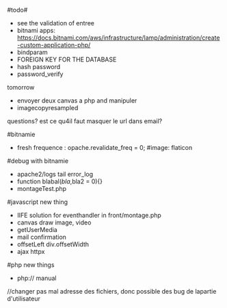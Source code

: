#todo#
- see the validation of entree
- bitnami apps: https://docs.bitnami.com/aws/infrastructure/lamp/administration/create-custom-application-php/
- bindparam
- FOREIGN KEY FOR THE DATABASE
- hash password
- password_verify 

tomorrow
- envoyer deux canvas a php and manipuler
- imagecopyresampled


questions?
est ce qu4il faut masquer le url dans email?

#bitnamie
- fresh frequence : opache.revalidate_freq = 0;
#image:
flaticon

#debug with bitnamie
- apache2/logs 
    tail error_log
- function blabal($bla,$bla2 = 0){}
- montageTest.php

#javascript new thing
- IIFE solution for eventhandler in front/montage.php
- canvas draw image, video
- getUserMedia
- mail confirmation
- offsetLeft div.offsetWidth
- ajax httpx

#php new things
- php:// manual


//changer pas mal adresse des fichiers, donc possible des bug de lapartie d'utilisateur

